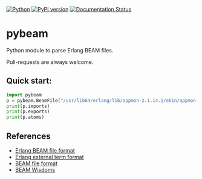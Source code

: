 [![Python](https://github.com/matwey/pybeam/actions/workflows/python.yml/badge.svg)](https://github.com/matwey/pybeam/actions/workflows/python.yml)
[![PyPI version](https://badge.fury.io/py/pybeam.svg)](https://badge.fury.io/py/pybeam)
[![Documentation Status](https://readthedocs.org/projects/pybeam/badge/?version=latest)](http://pybeam.readthedocs.io/en/latest/?badge=latest)

pybeam
======
Python module to parse Erlang BEAM files.

Pull-requests are always welcome.

## Quick start:
```python
import pybeam
p = pybeam.BeamFile("/usr/lib64/erlang/lib/appmon-2.1.14.1/ebin/appmon.beam")
print(p.imports)
print(p.exports)
print(p.atoms)
```

## References
* [Erlang BEAM file format](http://www.erlang.se/~bjorn/beam_file_format.html)
* [Erlang external term format](http://erlang.org/doc/apps/erts/erl_ext_dist.html)
* [BEAM file format](http://synrc.com/publications/cat/Functional%20Languages/Erlang/BEAM.pdf)
* [BEAM Wisdoms](http://beam-wisdoms.clau.se/en/latest/)
